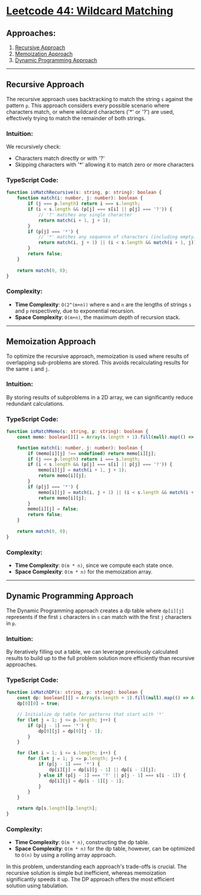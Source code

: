 # [Leetcode 44: Wildcard Matching](https://leetcode.com/problems/wildcard-matching/)

## Approaches:
1. [Recursive Approach](#recursive-approach)
2. [Memoization Approach](#memoization-approach)
3. [Dynamic Programming Approach](#dynamic-programming-approach)

---

## Recursive Approach

The recursive approach uses backtracking to match the string `s` against the pattern `p`. This approach considers every possible scenario where characters match, or where wildcard characters ('*' or '?') are used, effectively trying to match the remainder of both strings.

### Intuition:
We recursively check:
- Characters match directly or with '?'
- Skipping characters with '*' allowing it to match zero or more characters

### TypeScript Code:
```typescript
function isMatchRecursive(s: string, p: string): boolean {
    function match(i: number, j: number): boolean {
        if (j === p.length) return i === s.length;
        if (i < s.length && (p[j] === s[i] || p[j] === '?')) {
            // '?' matches any single character
            return match(i + 1, j + 1);
        }
        if (p[j] === '*') {
            // '*' matches any sequence of characters (including empty)
            return match(i, j + 1) || (i < s.length && match(i + 1, j));
        }
        return false;
    }
    
    return match(0, 0);
}
```

### Complexity:
- **Time Complexity**: `O(2^(m+n))` where `m` and `n` are the lengths of strings `s` and `p` respectively, due to exponential recursion.
- **Space Complexity**: `O(m+n)`, the maximum depth of recursion stack.

---

## Memoization Approach

To optimize the recursive approach, memoization is used where results of overlapping sub-problems are stored. This avoids recalculating results for the same `i` and `j`.

### Intuition:
By storing results of subproblems in a 2D array, we can significantly reduce redundant calculations.

### TypeScript Code:
```typescript
function isMatchMemo(s: string, p: string): boolean {
    const memo: boolean[][] = Array(s.length + 1).fill(null).map(() => Array(p.length + 1).fill(undefined));

    function match(i: number, j: number): boolean {
        if (memo[i][j] !== undefined) return memo[i][j];
        if (j === p.length) return i === s.length;
        if (i < s.length && (p[j] === s[i] || p[j] === '?')) {
            memo[i][j] = match(i + 1, j + 1);
            return memo[i][j];
        }
        if (p[j] === '*') {
            memo[i][j] = match(i, j + 1) || (i < s.length && match(i + 1, j));
            return memo[i][j];
        }
        memo[i][j] = false;
        return false;
    }
    
    return match(0, 0);
}
```

### Complexity:
- **Time Complexity**: `O(m * n)`, since we compute each state once.
- **Space Complexity**: `O(m * n)` for the memoization array.

---

## Dynamic Programming Approach

The Dynamic Programming approach creates a dp table where `dp[i][j]` represents if the first `i` characters in `s` can match with the first `j` characters in `p`.

### Intuition:
By iteratively filling out a table, we can leverage previously calculated results to build up to the full problem solution more efficiently than recursive approaches.

### TypeScript Code:
```typescript
function isMatchDP(s: string, p: string): boolean {
    const dp: boolean[][] = Array(s.length + 1).fill(null).map(() => Array(p.length + 1).fill(false));
    dp[0][0] = true;

    // Initialize dp table for patterns that start with '*'
    for (let j = 1; j <= p.length; j++) {
        if (p[j - 1] === '*') {
            dp[0][j] = dp[0][j - 1];
        }
    }

    for (let i = 1; i <= s.length; i++) {
        for (let j = 1; j <= p.length; j++) {
            if (p[j - 1] === '*') {
                dp[i][j] = dp[i][j - 1] || dp[i - 1][j];
            } else if (p[j - 1] === '?' || p[j - 1] === s[i - 1]) {
                dp[i][j] = dp[i - 1][j - 1];
            }
        }
    }

    return dp[s.length][p.length];
}
```

### Complexity:
- **Time Complexity**: `O(m * n)`, constructing the dp table.
- **Space Complexity**: `O(m * n)` for the dp table, however, can be optimized to `O(n)` by using a rolling array approach.

In this problem, understanding each approach's trade-offs is crucial. The recursive solution is simple but inefficient, whereas memoization significantly speeds it up. The DP approach offers the most efficient solution using tabulation.

